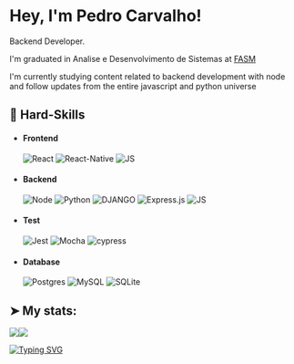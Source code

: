 # Hey, I'm Pedro Carvalho!

Backend Developer.

I'm graduated in Analise e Desenvolvimento de Sistemas at [FASM](https://www.santamarcelina.edu.br/faculdade/muriae/)

I'm currently studying content related to backend development with node and follow updates from the entire javascript and python universe

## 🔭 Hard-Skills


  - #### Frontend
    ![React](https://img.shields.io/badge/React-20232A?style=for-the-badge&logo=react&logoColor=61DAFB)
    ![React-Native](https://img.shields.io/badge/React_Native-20232A?style=for-the-badge&logo=react&logoColor=61DAFB)
    ![JS](https://img.shields.io/badge/JavaScript-323330?style=for-the-badge&logo=javascript&logoColor=F7DF1E)       

 - #### Backend
    ![Node](https://img.shields.io/badge/Node.js-339933?style=for-the-badge&logo=nodedotjs&logoColor=white)
    ![Python](https://img.shields.io/badge/python-3670A0?style=for-the-badge&logo=python&logoColor=ffdd54) 
    ![DJANGO](https://img.shields.io/badge/Django-092E20?style=for-the-badge&logo=django&logoColor=green)
    ![Express.js](https://img.shields.io/badge/express.js-%23404d59.svg?style=for-the-badge&logo=express&logoColor=%2361DAFB)
    ![JS](https://img.shields.io/badge/JavaScript-323330?style=for-the-badge&logo=javascript&logoColor=F7DF1E)
   

 - #### Test
    ![Jest](https://img.shields.io/badge/-jest-%23C21325?style=for-the-badge&logo=jest&logoColor=white)
    ![Mocha](https://img.shields.io/badge/-mocha-%238D6748?style=for-the-badge&logo=mocha&logoColor=white)
    ![cypress](https://img.shields.io/badge/-cypress-%23E5E5E5?style=for-the-badge&logo=cypress&logoColor=058a5e)
    

 - #### Database
    ![Postgres](https://img.shields.io/badge/postgres-%23316192.svg?style=for-the-badge&logo=postgresql&logoColor=white)
    ![MySQL](https://img.shields.io/badge/mysql-%2300f.svg?style=for-the-badge&logo=mysql&logoColor=white)
    ![SQLite](https://img.shields.io/badge/sqlite-%2307405e.svg?style=for-the-badge&logo=sqlite&logoColor=white)

    
## ➤ My stats:
<div style="display: flex">
<a href="https://github.com/Pedro-A-Carvalho">
  <img align="center" src="https://github-readme-stats.anuraghazra1.vercel.app/api?username=Pedro-A-Carvalho&theme=radical&show_icons=true" />
</a>
<a href="https://github.com/Pedro-A-Carvalho">
  <img align="center" src="https://github-readme-stats.anuraghazra1.vercel.app/api/top-langs/?username=Pedro-A-Carvalho&layout=compact&theme=radical" />
</a>
</div>

[![Typing SVG](https://readme-typing-svg.herokuapp.com?color=009208&size=33&center=true&vCenter=true&width=840&height=80&lines=Staying+focused+and+dedication;is+the+vision+for+a+bright+future)](https://git.io/typing-svg)

<!--
**Pedro-A-Carvalho/Pedro-A-Carvalho** is a ✨ _special_ ✨ repository because its `README.md` (this file) appears on your GitHub profile.

Here are some ideas to get you started:

- 🔭 I’m currently working on ...
- 🌱 I’m currently learning ...
- 👯 I’m looking to collaborate on ...
- 🤔 I’m looking for help with ...
- 💬 Ask me about ...
- 📫 How to reach me: ...
- 😄 Pronouns: ...
- ⚡ Fun fact: ...
-->
